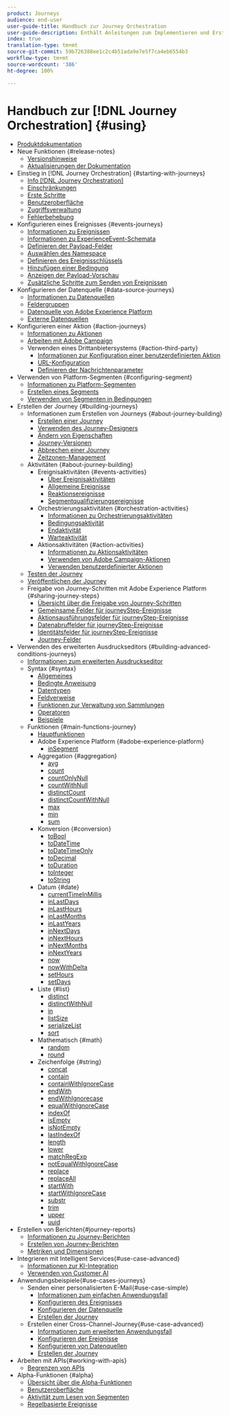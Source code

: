 ```yaml
---
product: Journeys
audience: end-user
user-guide-title: Handbuch zur Journey Orchestration
user-guide-description: Enthält Anleitungen zum Implementieren und Erstellen von Journeys.
index: true
translation-type: tm+mt
source-git-commit: 59b726388ee1c2c4b51ada9e7e5f7ca4eb6554b3
workflow-type: tm+mt
source-wordcount: '386'
ht-degree: 100%

---
```



# Handbuch zur [!DNL Journey Orchestration] {#using}

+ [Produktdokumentation](journey-orchestration-home.md)
+ Neue Funktionen {#release-notes}
   + [Versionshinweise](using/release-notes/release-notes.md)
   + [Aktualisierungen der Dokumentation](using/release-notes/documentation-updates.md)
+ Einstieg in [!DNL Journey Orchestration] {#starting-with-journeys}
   + [Info [!DNL Journey Orchestration]](using/about/about-journey-orchestration.md)
   + [Einschränkungen](using/about/limitations.md)
   + [Erste Schritte](using/about/get-started.md)
   + [Benutzeroberfläche](using/about/user-interface.md)
   + [Zugriffsverwaltung](using/about/access-management.md)
   + [Fehlerbehebung](using/about/troubleshooting.md)
+ Konfigurieren eines Ereignisses {#events-journeys}
   + [Informationen zu Ereignissen](using/event/about-events.md)
   + [Informationen zu ExperienceEvent-Schemata](using/event/experience-event-schema.md)
   + [Definieren der Payload-Felder](using/event/defining-the-payload-fields.md)
   + [Auswählen des Namespace](using/event/selecting-the-namespace.md)
   + [Definieren des Ereignisschlüssels](using/event/defining-the-event-key.md)
   + [Hinzufügen einer Bedingung](using/event/adding-a-condition.md)
   + [Anzeigen der Payload-Vorschau](using/event/previewing-the-payload.md)
   + [Zusätzliche Schritte zum Senden von Ereignissen](using/event/additional-steps-to-send-events-to-journey-orchestration.md)
+ Konfigurieren der Datenquelle {#data-source-journeys}
   + [Informationen zu Datenquellen](using/datasource/about-data-sources.md)
   + [Feldergruppen](using/datasource/field-groups.md)
   + [Datenquelle von Adobe Experience Platform](using/datasource/adobe-experience-platform-data-source.md)
   + [Externe Datenquellen](using/datasource/external-data-sources.md)
+ Konfigurieren einer Aktion {#action-journeys}
   + [Informationen zu Aktionen](using/action/action.md)
   + [Arbeiten mit Adobe Campaign](using/action/working-with-adobe-campaign.md)
   + Verwenden eines Drittanbietersystems {#action-third-party}
      + [Informationen zur Konfiguration einer benutzerdefinierten Aktion](using/action/about-custom-action-configuration.md)
      + [URL-Konfiguration](using/action/url-configuration.md)
      + [Definieren der Nachrichtenparameter](using/action/defining-the-message-parameters.md)
+ Verwenden von Platform-Segmenten {#configuring-segment}
   + [Informationen zu Platform-Segmenten](using/segment/about-segments.md)
   + [Erstellen eines Segments](using/segment/creating-a-segment.md)
   + [Verwenden von Segmenten in Bedingungen](using/segment/using-a-segment.md)
+ Erstellen der Journey {#building-journeys}
   + Informationen zum Erstellen von Journeys {#about-journey-building}
      + [Erstellen einer Journey ](using/building-journeys/journey.md)
      + [Verwenden des Journey-Designers](using/building-journeys/using-the-journey-designer.md)
      + [Ändern von Eigenschaften](using/building-journeys/changing-properties.md)
      + [Journey-Versionen](using/building-journeys/journey-versions.md)
      + [Abbrechen einer Journey](using/building-journeys/terminating-a-journey.md)
      + [Zeitzonen-Management](using/building-journeys/timezone-management.md)
   + Aktivitäten {#about-journey-building}
      + Ereignisaktivitäten {#events-activities}
         + [Über Ereignisaktivitäten](using/building-journeys/event-activities.md)
         + [Allgemeine Ereignisse](using/building-journeys/general-events.md)
         + [Reaktionsereignisse](using/building-journeys/reaction-events.md)
         + [Segmentqualifizierungsereignisse](using/building-journeys/segment-qualification-events.md)
      + Orchestrierungsaktivitäten {#orchestration-activities}
         + [Informationen zu Orchestrierungsaktivitäten](using/building-journeys/about-orchestration-activities.md)
         + [Bedingungsaktivität](using/building-journeys/condition-activity.md)
         + [Endaktivität](using/building-journeys/end-activity.md)
         + [Warteaktivität](using/building-journeys/wait-activity.md)
      + Aktionsaktivitäten {#action-activities}
         + [Informationen zu Aktionsaktivitäten](using/building-journeys/about-action-activities.md)
         + [Verwenden von Adobe Campaign-Aktionen](using/building-journeys/using-adobe-campaign-actions.md)
         + [Verwenden benutzerdefinierter Aktionen](using/building-journeys/using-custom-actions.md)
   + [Testen der Journey](using/building-journeys/testing-the-journey.md)
   + [Veröffentlichen der Journey](using/building-journeys/publishing-the-journey.md)
   + Freigabe von Journey-Schritten mit Adobe Experience Platform {#sharing-journey-steps}
      + [Übersicht über die Freigabe von Journey-Schritten](using/building-journeys/sharing-overview.md)
      + [Gemeinsame Felder für journeyStep-Ereignisse](using/building-journeys/sharing-common-fields.md)
      + [Aktionsausführungsfelder für journeyStep-Ereignisse](using/building-journeys/sharing-execution-fields.md)
      + [Datenabruffelder für journeyStep-Ereignisse](using/building-journeys/sharing-fetch-fields.md)
      + [Identitätsfelder für journeyStep-Ereignisse](using/building-journeys/sharing-identity-fields.md)
      + [Journey-Felder](using/building-journeys/sharing-journey-fields.md)
+ Verwenden des erweiterten Ausdruckseditors {#building-advanced-conditions-journeys}
   + [Informationen zum erweiterten Ausdruckseditor](using/expression/expressionadvanced.md)
   + Syntax {#syntax}
      + [Allgemeines](using/expression/generalities.md)
      + [Bedingte Anweisung](using/expression/conditional-instruction.md)
      + [Datentypen](using/expression/data-types.md)
      + [Feldverweise](using/expression/field-references.md)
      + [Funktionen zur Verwaltung von Sammlungen](using/expression/collection-management-functions.md)
      + [Operatoren](using/expression/operators.md)
      + [Beispiele](using/expression/advanced-editor-use-cases.md)
   + Funktionen {#main-functions-journey}
      + [Hauptfunktionen](using/expression/functions.md)
      + Adobe Experience Platform {#adobe-experience-platform}
         + [inSegment](using/functions/functioninsegment.md)
      + Aggregation {#aggregation}
         + [avg](using/functions/functionavg.md)
         + [count](using/functions/functioncount.md)
         + [countOnlyNull](using/functions/functioncountonlynull.md)
         + [countWithNull](using/functions/functioncountwithnull.md)
         + [distinctCount](using/functions/functiondistinctcount.md)
         + [distinctCountWithNull](using/functions/functiondistinctcountwithnull.md)
         + [max](using/functions/functionmax.md)
         + [min](using/functions/functionmin.md)
         + [sum](using/functions/functionsum.md)
      + Konversion {#conversion}
         + [toBool](using/functions/functiontobool.md)
         + [toDateTime](using/functions/functiontodatetime.md)
         + [toDateTimeOnly](using/functions/functiontodatetimeonly.md)
         + [toDecimal](using/functions/functiontodecimal.md)
         + [toDuration](using/functions/functiontoduration.md)
         + [toInteger](using/functions/functiontointeger.md)
         + [toString](using/functions/functiontostring.md)
      + Datum {#date}
         + [currentTime&#x200B;InMillis](using/functions/functioncurrenttimeinmillis.md)
         + [inLastDays](using/functions/functioninlastdays.md)
         + [inLastHours](using/functions/functioninlasthours.md)
         + [inLastMonths](using/functions/functioninlastmonths.md)
         + [inLastYears](using/functions/functioninlastyears.md)
         + [inNextDays](using/functions/functioninnextdays.md)
         + [inNextHours](using/functions/functioninnexthours.md)
         + [inNextMonths](using/functions/functioninnextmonths.md)
         + [inNextYears](using/functions/functioninnextyears.md)
         + [now](using/functions/functionnow.md)
         + [nowWithDelta](using/functions/functionnowwithdelta.md)
         + [setHours](using/functions/functionsethours.md)
         + [setDays](using/functions/functionsetdays.md)
      + Liste {#list}
         + [distinct](using/functions/functiondistinct.md)
         + [distinctWithNull](using/functions/functiondistinctwithnull.md)
         + [in](using/functions/functionin.md)
         + [listSize](using/functions/functionlistsize.md)
         + [serializeList](using/functions/functionserializelist.md)
         + [sort](using/functions/functionsort.md)
      + Mathematisch {#math}
         + [random](using/functions/functionrandom.md)
         + [round](using/functions/functionround.md)
      + Zeichenfolge {#string}
         + [concat](using/functions/functionconcat.md)
         + [contain](using/functions/functioncontain.md)
         + [containWithIgnoreCase](using/functions/functioncontainwithignorecase.md)
         + [endWith](using/functions/functionendwith.md)
         + [endWithIgnorecase](using/functions/functionendwithignorecase.md)
         + [equalWithIgnoreCase](using/functions/functionequalignorecase.md)
         + [indexOf](using/functions/functionindexof.md)
         + [isEmpty](using/functions/functionisempty.md)
         + [isNotEmpty](using/functions/functionisnotempty.md)
         + [lastIndexOf](using/functions/functionlastindexof.md)
         + [length](using/functions/functionlength.md)
         + [lower](using/functions/functionlower.md)
         + [matchRegExp](using/functions/functionmatchregexp.md)
         + [notEqualWithIgnoreCase](using/functions/functionnotequalignorecase.md)
         + [replace](using/functions/functionreplace.md)
         + [replaceAll](using/functions/functionreplaceall.md)
         + [startWith](using/functions/functionstartwith.md)
         + [startWithIgnoreCase](using/functions/functionstartwithignorecase.md)
         + [substr](using/functions/functionsubstr.md)
         + [trim](using/functions/functiontrim.md)
         + [upper](using/functions/functionupper.md)
         + [uuid](using/functions/functionuuid.md)
+ Erstellen von Berichten{#journey-reports}
   + [Informationen zu Journey-Berichten](using/reporting/about-journey-reports.md)
   + [Erstellen von Journey-Berichten](using/reporting/creating-your-journey-reports.md)
   + [Metriken und Dimensionen](using/reporting/metrics-and-dimensions.md)
+ Integrieren mit Intelligent Services{#use-case-advanced}
   + [Informationen zur KI-Integration](using/ai-services/ai-services-overview.md)
   + [Verwenden von Customer AI](using/ai-services/leveraging-customer-ai.md)
+ Anwendungsbeispiele{#use-cases-journeys}
   + Senden einer personalisierten E-Mail{#use-case-simple}
      + [Informationen zum einfachen Anwendungsfall](using/usecase/about-the-simple-use-case.md)
      + [Konfigurieren des Ereignisses](using/usecase/configuring-the-event.md)
      + [Konfigurieren der Datenquelle](using/usecase/configuring-the-data-source.md)
      + [Erstellen der Journey](using/usecase/simple-uc-building-the-journey.md)
   + Erstellen einer Cross-Channel-Journey{#use-case-advanced}
      + [Informationen zum erweiterten Anwendungsfall](using/usecase/about-the-advanced-use-case.md)
      + [Konfigurieren der Ereignisse](using/usecase/configuring-the-events.md)
      + [Konfigurieren von Datenquellen](using/usecase/configuring-the-data-sources.md)
      + [Erstellen der Journey](using/usecase/building-the-journey.md)
+ Arbeiten mit APIs{#working-with-apis}
   + [Begrenzen von APIs](using/api/capping.md)
+ Alpha-Funktionen {#alpha}
   + [Übersicht über die Alpha-Funktionen](using/alpha/alpha-overview.md)
   + [Benutzeroberfläche](using/alpha/alpha-interface.md)
   + [Aktivität zum Lesen von Segmenten](using/alpha/alpha-segment-trigger.md)
   + [Regelbasierte Ereignisse](using/alpha/alpha-events.md)

